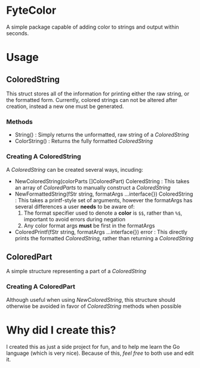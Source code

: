 # FyteColor
A simple package capable of adding color to strings and output within seconds.

# Usage
## ColoredString
This struct stores all of the information for printing either the raw string, or the formatted form. Currently, colored strings can not be altered after creation, instead a new one must be generated.
### Methods
  * String() : Simply returns the unformatted, raw string of a _ColoredString_
  * ColorString() : Returns the fully formatted _ColoredString_

### Creating A ColoredString
A _ColoredString_ can be created several ways, incuding:
  * NewColoredString(colorParts []ColoredPart) ColeredString : This takes an array of _ColoredParts_ to manually construct a _ColoredString_
  * NewFormattedString(fStr string, formatArgs ...interface{}) ColoredString : This takes a printf-style set of arguments, however the formatArgs has several differences a user __needs__ to be aware of:
    1. The format specifier used to denote a __color__ is `$$`, rather than `%$`, important to avoid errors during negation
    2. Any color format args __must__ be first in the formatArgs
  * ColoredPrintf(fStr string, formatArgs ...interface{}) error : This directly prints the formatted _ColoredString_, rather than returning a _ColoredString_

## ColoredPart
A simple structure representing a part of a _ColoredString_
### Creating A ColoredPart
Although useful when using _NewColoredString_, this structure should otherwise be avoided in favor of _ColoredString_ methods when possible

# Why did I create this?
I created this as just a side project for fun, and to help me learn the Go language (which is very nice). Because of this, _feel free_ to both use and edit it.

